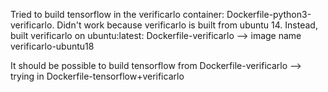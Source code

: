 Tried to build tensorflow in the verificarlo container: Dockerfile-python3-verificarlo. Didn't work because verificarlo is built from ubuntu 14.
Instead, built verificarlo on ubuntu:latest: Dockerfile-verificarlo --> image name verificarlo-ubuntu18

It should be possible to build tensorflow from Dockerfile-verificarlo --> trying in Dockerfile-tensorflow+verificarlo
